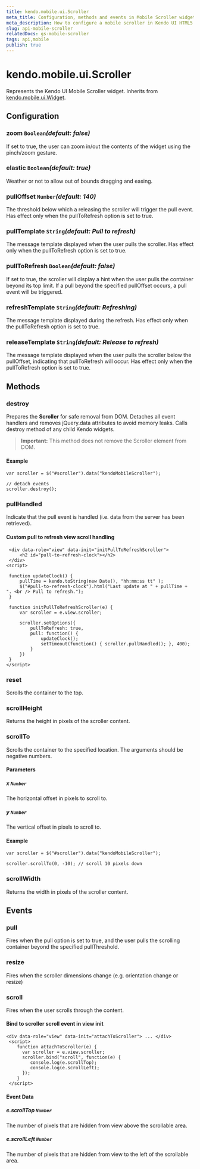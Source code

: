 ```yaml
---
title: kendo.mobile.ui.Scroller
meta_title: Configuration, methods and events in Mobile Scroller widget
meta_description: How to configure a mobile scroller in Kendo UI HTML5 mobile framework, use methods to scroll the container to a specified location and control behavior with events.
slug: api-mobile-scroller
relatedDocs: gs-mobile-scroller
tags: api,mobile
publish: true
---
```


# kendo.mobile.ui.Scroller

Represents the Kendo UI Mobile Scroller widget. Inherits from [kendo.mobile.ui.Widget](/api/framework/mobilewidget).

## Configuration

### zoom `Boolean`*(default: false)*

If set to true, the user can zoom in/out the contents of the widget using the pinch/zoom gesture.

### elastic `Boolean`*(default: true)*

 Weather or not to allow out of bounds dragging and easing.

### pullOffset `Number`*(default: 140)*

 The threshold below which a releasing the scroller will trigger the pull event.
Has effect only when the pullToRefresh option is set to true.

### pullTemplate `String`*(default: Pull to refresh)*

 The message template displayed when the user pulls the scroller.
Has effect only when the pullToRefresh option is set to true.

### pullToRefresh `Boolean`*(default: false)*

 If set to true, the scroller will display a hint when the user pulls the container beyond its top limit.
If a pull beyond the specified pullOffset occurs, a pull event will be triggered.

### refreshTemplate `String`*(default: Refreshing)*

 The message template displayed during the refresh.
Has effect only when the pullToRefresh option is set to true.

### releaseTemplate `String`*(default: Release to refresh)*

 The message template displayed when the user pulls the scroller below the
pullOffset, indicating that pullToRefresh will occur.
Has effect only when the pullToRefresh option is set to true.

## Methods

### destroy
Prepares the **Scroller** for safe removal from DOM. Detaches all event handlers and removes jQuery.data attributes to avoid memory leaks. Calls destroy method of any child Kendo widgets.

> **Important:** This method does not remove the Scroller element from DOM.

#### Example

    var scroller = $("#scroller").data("kendoMobileScroller");

    // detach events
    scroller.destroy();

### pullHandled

Indicate that the pull event is handled (i.e. data from the server has been retrieved).

#### Custom pull to refresh view scroll handling

     <div data-role="view" data-init="initPullToRefreshScroller">
         <h2 id="pull-to-refresh-clock"></h2>
     </div>
    <script>

     function updateClock() {
         pullTime = kendo.toString(new Date(), "hh:mm:ss tt" );
         $("#pull-to-refresh-clock").html("Last update at " + pullTime + ". <br /> Pull to refresh.");
     }

     function initPullToRefreshScroller(e) {
         var scroller = e.view.scroller;

         scroller.setOptions({
             pullToRefresh: true,
             pull: function() {
                 updateClock();
                 setTimeout(function() { scroller.pullHandled(); }, 400);
             }
         })
     }
    </script>

### reset

Scrolls the container to the top.

### scrollHeight

Returns the height in pixels of the scroller content.

### scrollTo

Scrolls the container to the specified location. The arguments should be negative numbers.

#### Parameters

##### x `Number`

The horizontal offset in pixels to scroll to.

##### y `Number`

The vertical offset in pixels to scroll to.

#### Example

    var scroller = $("#scroller").data("kendoMobileScroller");

    scroller.scrollTo(0, -10); // scroll 10 pixels down

### scrollWidth

Returns the width in pixels of the scroller content.

## Events

### pull

Fires when the pull option is set to true, and the user pulls the scrolling container beyond the specified pullThreshold.

### resize

Fires when the scroller dimensions change (e.g. orientation change or resize)

### scroll

Fires when the user scrolls through the content.

#### Bind to scroller scroll event in view init

    <div data-role="view" data-init="attachToScroller"> ... </div>
     <script>
        function attachToScroller(e) {
          var scroller = e.view.scroller;
          scroller.bind("scroll", function(e) {
             console.log(e.scrollTop);
             console.log(e.scrollLeft);
          });
        }
     </script>

#### Event Data

##### e.scrollTop `Number`

The number of pixels that are hidden from view above the scrollable area.

##### e.scrollLeft `Number`

The number of pixels that are hidden from view to the left of the scrollable area.
